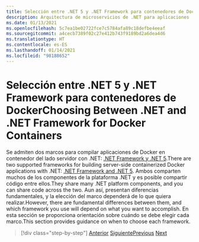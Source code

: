 ```yaml
---
title: Selección entre .NET 5 y .NET Framework para contenedores de Docker
description: Arquitectura de microservicios de .NET para aplicaciones .NET en contenedor | Selección entre .NET 5 y .NET Framework para contenedores de Docker
ms.date: 01/13/2021
ms.openlocfilehash: 5c7ea1be02722fce7c5784afa89c18defbe4eeaf
ms.sourcegitcommit: a4cecb7389f02c27e412b743f9189bd2a6dea4d6
ms.translationtype: HT
ms.contentlocale: es-ES
ms.lasthandoff: 01/14/2021
ms.locfileid: "98188652"
---
```

# <a name="choosing-between-net-and-net-framework-for-docker-containers"></a><span data-ttu-id="f0800-103">Selección entre .NET 5 y .NET Framework para contenedores de Docker</span><span class="sxs-lookup"><span data-stu-id="f0800-103">Choosing Between .NET and .NET Framework for Docker Containers</span></span>

<span data-ttu-id="f0800-104">Se admiten dos marcos para compilar aplicaciones de Docker en contenedor del lado servidor con .NET: [.NET Framework y .NET 5](https://dotnet.microsoft.com/download).</span><span class="sxs-lookup"><span data-stu-id="f0800-104">There are two supported frameworks for building server-side containerized Docker applications with .NET: [.NET Framework and .NET 5](https://dotnet.microsoft.com/download).</span></span> <span data-ttu-id="f0800-105">Ambos comparten muchos de los componentes de la plataforma .NET y es posible compartir código entre ellos.</span><span class="sxs-lookup"><span data-stu-id="f0800-105">They share many .NET platform components, and you can share code across the two.</span></span> <span data-ttu-id="f0800-106">Aun así, presentan diferencias fundamentales, y la elección del marco dependerá de lo que quiera realizar.</span><span class="sxs-lookup"><span data-stu-id="f0800-106">However, there are fundamental differences between them, and which framework you use will depend on what you want to accomplish.</span></span> <span data-ttu-id="f0800-107">En esta sección se proporciona orientación sobre cuándo se debe elegir cada marco.</span><span class="sxs-lookup"><span data-stu-id="f0800-107">This section provides guidance on when to choose each framework.</span></span>

>[!div class="step-by-step"]
><span data-ttu-id="f0800-108">[Anterior](../container-docker-introduction/docker-containers-images-registries.md)
>[Siguiente](general-guidance.md)</span><span class="sxs-lookup"><span data-stu-id="f0800-108">[Previous](../container-docker-introduction/docker-containers-images-registries.md)
[Next](general-guidance.md)</span></span>
